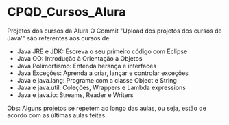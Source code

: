 # CPQD_Cursos_Alura
Projetos dos cursos da Alura
O Commit "Upload dos projetos dos cursos de Java'" são referentes aos cursos de: 
- Java JRE e JDK: Escreva o seu primeiro código com Eclipse
- Java OO: Introdução à Orientação a Objetos
- Java Polimorfismo: Entenda herança e interfaces
- Java Exceções: Aprenda a criar, lançar e controlar exceções
- Java e java.lang: Programe com a classe Object e String
- Java e java.util: Coleções, Wrappers e Lambda expressions
- Java e java.io: Streams, Reader e Writers

Obs: Alguns projetos se repetem ao longo das aulas, ou seja, estão de acordo com as últimas aulas feitas.
